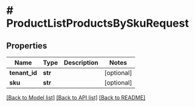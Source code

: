 # # ProductListProductsBySkuRequest


## Properties 


Name | Type | Description | Notes
------------ | ------------- | ------------- | -------------
**tenant_id**| **str** |   | [optional]
**sku**| **str** |   | [optional]


[[Back to Model list]](../../README.md#models) [[Back to API list]](../../README.md#endpoints) [[Back to README]](../../README.md)

